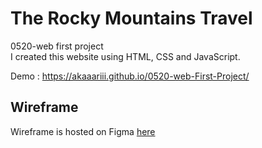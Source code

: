 # The Rocky Mountains Travel
0520-web first project  
I created this website using HTML, CSS and JavaScript.

Demo : https://akaaariii.github.io/0520-web-First-Project/

## Wireframe
Wireframe is hosted on Figma [here](https://www.figma.com/file/bostZnGzeXIfNqsJvk3obt/Project-1)

